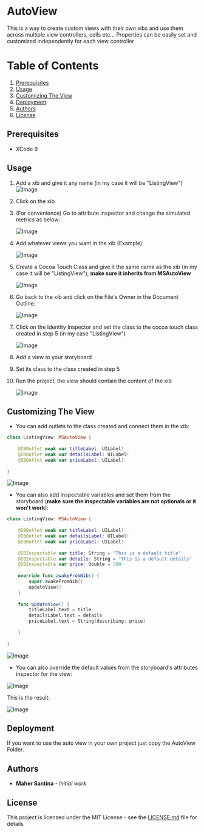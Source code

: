 # AutoView
This is a way to create custom views with their own xibs and use them across multiple view controllers, cells etc... Properties can be easily set and customized independently for each view controller

# Table of Contents
1. [Prerequisites](#prerequisites)
2. [Usage](#usage)
3. [Customizing The View](#customizing-the-view)
4. [Deployment](#deployment)
5. [Authors](#authors)
6. [License](#license)

## Prerequisites

- XCode 9

## Usage

1. Add a xib and give it any name (in my case it will be "ListingView") 
![Image](https://user-images.githubusercontent.com/24646608/34810071-57e5fa72-f6ed-11e7-9ab1-a316210ea9fb.png)

2. Click on the xib

3. (For convenience) Go to attribute inspector and change the simulated metrics as below:

    ![Image](https://user-images.githubusercontent.com/24646608/34810212-fcc4b7a4-f6ed-11e7-98b6-698ce2bf11e8.png)

4. Add whatever views you want in the xib (Example):

    ![Image](https://user-images.githubusercontent.com/24646608/34810736-4aba90b6-f6f1-11e7-8765-803c93fd06df.png)

5. Create a Cocoa Touch Class and give it the same name as the xib (in my case it will be "ListingView"), **make sure it inherits from MSAutoView**

    ![Image](https://user-images.githubusercontent.com/24646608/34810665-dcc903da-f6f0-11e7-85a1-c0c4e5cbdd70.png)
    
6. Go back to the xib and click on the File's Owner in the Document Outline:

    ![Image](https://user-images.githubusercontent.com/24646608/34810829-b5e5afb0-f6f1-11e7-9f74-676b60d7cac6.png)
    
7. Click on the Identity Inspector and set the class to the cocoa touch class created in step 5 (in my case "ListingView")

    ![Image](https://user-images.githubusercontent.com/24646608/34810966-6839b2ba-f6f2-11e7-92b2-fbd6a0ef68d6.png)

8. Add a view to your storyboard
9. Set its class to the class created in step 5
10. Run the project, the view should contain the content of the xib

    ![Image](https://user-images.githubusercontent.com/24646608/34811158-9ee32e80-f6f3-11e7-9645-b488647af327.png)
    
## Customizing The View

- You can add outlets to the class created and connect them in the xib:

```swift
class ListingView: MSAutoView {
    
    @IBOutlet weak var titleLabel: UILabel!
    @IBOutlet weak var detailsLabel: UILabel!
    @IBOutlet weak var priceLabel: UILabel!
    
}
```

![Image](https://user-images.githubusercontent.com/24646608/34811291-55f0c16e-f6f4-11e7-9c6b-54f9f702417e.png)

- You can also add Inspectable variables and set them from the storyboard (**make sure the inspectable variables are not optionals or it won't work**):

```swift
class ListingView: MSAutoView {
    
    @IBOutlet weak var titleLabel: UILabel!
    @IBOutlet weak var detailsLabel: UILabel!
    @IBOutlet weak var priceLabel: UILabel!
    
    @IBInspectable var title: String = "This is a default title"
    @IBInspectable var details: String = "This is a default details"
    @IBInspectable var price: Double = 300
    
    override func awakeFromNib() {
        super.awakeFromNib()
        updateView()
    }
    
    func updateView() {
        titleLabel.text = title
        detailsLabel.text = details
        priceLabel.text = String(describing: price)
        
    }
    
}
```

![Image](https://user-images.githubusercontent.com/24646608/34811485-34100180-f6f5-11e7-9671-44705690d06b.png)

- You can also override the default values from the storyboard's attributes inspector for the view:

![Image](https://user-images.githubusercontent.com/24646608/34811582-a519fe26-f6f5-11e7-8d71-80bb77d8c55f.png)

This is the result:

![Image](https://user-images.githubusercontent.com/24646608/34811599-c514e92a-f6f5-11e7-9405-e85e7ced94d5.png)

## Deployment

If you want to use the auto view in your own project just copy the AutoView Folder.

## Authors

* **Maher Santina** - *Initial work*

## License

This project is licensed under the MIT License - see the [LICENSE.md](https://github.com/MaherKSantina/MSDialogViewController/blob/master/LICENSE) file for details
